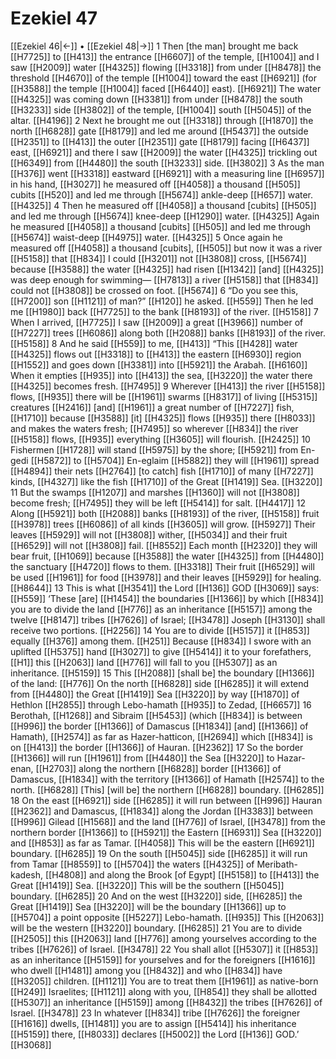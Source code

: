 # Ezekiel 47
[[Ezekiel 46|←]] • [[Ezekiel 48|→]]
1 Then [the man] brought me back [[H7725]] to [[H413]] the entrance [[H6607]] of the temple, [[H1004]] and I saw [[H2009]] water [[H4325]] flowing [[H3318]] from under [[H8478]] the threshold [[H4670]] of the temple [[H1004]] toward the east [[H6921]] (for [[H3588]] the temple [[H1004]] faced [[H6440]] east). [[H6921]] The water [[H4325]] was coming down [[H3381]] from under [[H8478]] the south [[H3233]] side [[H3802]] of the temple, [[H1004]] south [[H5045]] of the altar. [[H4196]] 
2 Next he brought me out [[H3318]] through [[H1870]] the north [[H6828]] gate [[H8179]] and led me around [[H5437]] the outside [[H2351]] to [[H413]] the outer [[H2351]] gate [[H8179]] facing [[H6437]] east, [[H6921]] and there I saw [[H2009]] the water [[H4325]] trickling out [[H6349]] from [[H4480]] the south [[H3233]] side. [[H3802]] 
3 As the man [[H376]] went [[H3318]] eastward [[H6921]] with a measuring line [[H6957]] in his hand, [[H3027]] he measured off [[H4058]] a thousand [[H505]] cubits [[H520]] and led me through [[H5674]] ankle-deep [[H657]] water. [[H4325]] 
4 Then he measured off [[H4058]] a thousand [cubits] [[H505]] and led me through [[H5674]] knee-deep [[H1290]] water. [[H4325]] Again he measured [[H4058]] a thousand [cubits] [[H505]] and led me through [[H5674]] waist-deep [[H4975]] water. [[H4325]] 
5 Once again he measured off [[H4058]] a thousand [cubits], [[H505]] but now it was a river [[H5158]] that [[H834]] I could [[H3201]] not [[H3808]] cross, [[H5674]] because [[H3588]] the water [[H4325]] had risen [[H1342]] [and] [[H4325]] was deep enough for swimming— [[H7813]] a river [[H5158]] that [[H834]] could not [[H3808]] be crossed on foot. [[H5674]] 
6 “Do you see this, [[H7200]] son [[H1121]] of man?” [[H120]] he asked. [[H559]] Then he led me [[H1980]] back [[H7725]] to the bank [[H8193]] of the river. [[H5158]] 
7 When I arrived, [[H7725]] I saw [[H2009]] a great [[H3966]] number of [[H7227]] trees [[H6086]] along both [[H2088]] banks [[H8193]] of the river. [[H5158]] 
8 And he said [[H559]] to me, [[H413]] “This [[H428]] water [[H4325]] flows out [[H3318]] to [[H413]] the eastern [[H6930]] region [[H1552]] and goes down [[H3381]] into [[H5921]] the Arabah. [[H6160]] When it empties [[H935]] into [[H413]] the sea, [[H3220]] the water there [[H4325]] becomes fresh. [[H7495]] 
9 Wherever [[H413]] the river [[H5158]] flows, [[H935]] there will be [[H1961]] swarms [[H8317]] of living [[H5315]] creatures [[H2416]] [and] [[H1961]] a great number of [[H7227]] fish, [[H1710]] because [[H3588]] [it] [[H4325]] flows [[H935]] there [[H8033]] and makes the waters fresh; [[H7495]] so wherever [[H834]] the river [[H5158]] flows, [[H935]] everything [[H3605]] will flourish. [[H2425]] 
10 Fishermen [[H1728]] will stand [[H5975]] by the shore; [[H5921]] from En-gedi [[H5872]] to [[H5704]] En-eglaim [[H5882]] they will [[H1961]] spread [[H4894]] their nets [[H2764]] [to catch] fish [[H1710]] of many [[H7227]] kinds, [[H4327]] like the fish [[H1710]] of the Great [[H1419]] Sea. [[H3220]] 
11 But the swamps [[H1207]] and marshes [[H1360]] will not [[H3808]] become fresh; [[H7495]] they will be left [[H5414]] for salt. [[H4417]] 
12 Along [[H5921]] both [[H2088]] banks [[H8193]] of the river, [[H5158]] fruit [[H3978]] trees [[H6086]] of all kinds [[H3605]] will grow. [[H5927]] Their leaves [[H5929]] will not [[H3808]] wither, [[H5034]] and their fruit [[H6529]] will not [[H3808]] fail. [[H8552]] Each month [[H2320]] they will bear fruit, [[H1069]] because [[H3588]] the water [[H4325]] from [[H4480]] the sanctuary [[H4720]] flows to them. [[H3318]] Their fruit [[H6529]] will be used [[H1961]] for food [[H3978]] and their leaves [[H5929]] for healing. [[H8644]] 
13 This is what [[H3541]] the Lord [[H136]] GOD [[H3069]] says: [[H559]] ‘These [are] [[H1454]] the boundaries [[H1366]] by which [[H834]] you are to divide the land [[H776]] as an inheritance [[H5157]] among the twelve [[H8147]] tribes [[H7626]] of Israel; [[H3478]] Joseph [[H3130]] shall receive two portions. [[H2256]] 
14 You are to divide [[H5157]] it [[H853]] equally [[H376]] among them. [[H251]] Because [[H834]] I swore with an uplifted [[H5375]] hand [[H3027]] to give [[H5414]] it to your forefathers, [[H1]] this [[H2063]] land [[H776]] will fall to you [[H5307]] as an inheritance. [[H5159]] 
15 This [[H2088]] [shall be] the boundary [[H1366]] of the land: [[H776]] On the north [[H6828]] side [[H6285]] it will extend from [[H4480]] the Great [[H1419]] Sea [[H3220]] by way [[H1870]] of Hethlon [[H2855]] through Lebo-hamath [[H935]] to Zedad, [[H6657]] 
16 Berothah, [[H1268]] and Sibraim [[H5453]] (which [[H834]] is between [[H996]] the border [[H1366]] of Damascus [[H1834]] [and] [[H1366]] of Hamath), [[H2574]] as far as Hazer-hatticon, [[H2694]] which [[H834]] is on [[H413]] the border [[H1366]] of Hauran. [[H2362]] 
17 So the border [[H1366]] will run [[H1961]] from [[H4480]] the Sea [[H3220]] to  Hazar-enan, [[H2703]] along the northern [[H6828]] border [[H1366]] of Damascus, [[H1834]] with the territory [[H1366]] of Hamath [[H2574]] to the north. [[H6828]] [This] [will be] the northern [[H6828]] boundary. [[H6285]] 
18 On the east [[H6921]] side [[H6285]] it will run between [[H996]] Hauran [[H2362]] and Damascus, [[H1834]] along the Jordan [[H3383]] between [[H996]] Gilead [[H1568]] and the land [[H776]] of Israel, [[H3478]] from the northern border [[H1366]] to [[H5921]] the Eastern [[H6931]] Sea [[H3220]] and [[H853]] as far as Tamar. [[H4058]] This will be the eastern [[H6921]] boundary. [[H6285]] 
19 On the south [[H5045]] side [[H6285]] it will run from Tamar [[H8559]] to [[H5704]] the waters [[H4325]] of Meribath-kadesh, [[H4808]] and along the Brook [of Egypt] [[H5158]] to [[H413]] the Great [[H1419]] Sea. [[H3220]] This will be the southern [[H5045]] boundary. [[H6285]] 
20 And on the west [[H3220]] side, [[H6285]] the Great [[H1419]] Sea [[H3220]] will be the boundary [[H1366]] up to [[H5704]] a point opposite [[H5227]] Lebo-hamath. [[H935]] This [[H2063]] will be the western [[H3220]] boundary. [[H6285]] 
21 You are to divide [[H2505]] this [[H2063]] land [[H776]] among yourselves  according to the tribes [[H7626]] of Israel. [[H3478]] 
22 You shall allot [[H5307]] it [[H853]] as an inheritance [[H5159]] for yourselves  and for the foreigners [[H1616]] who dwell [[H1481]] among you [[H8432]] and who [[H834]] have [[H3205]] children. [[H1121]] You are to treat them [[H1961]] as native-born [[H249]] Israelites; [[H1121]] along with you, [[H854]] they shall be allotted [[H5307]] an inheritance [[H5159]] among [[H8432]] the tribes [[H7626]] of Israel. [[H3478]] 
23 In whatever [[H834]] tribe [[H7626]] the foreigner [[H1616]] dwells, [[H1481]] you are to assign [[H5414]] his inheritance [[H5159]] there, [[H8033]] declares [[H5002]] the Lord [[H136]] GOD.’ [[H3068]] 
